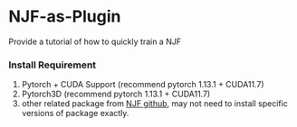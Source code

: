 # NJF-as-Plugin
Provide a tutorial of how to quickly train a NJF

### Install Requirement
1) Pytorch + CUDA Support (recommend pytorch 1.13.1 + CUDA11.7)
2) Pytorch3D (recommend pytorch 1.13.1 + CUDA11.7)
3) other related package from [NJF github](https://github.com/ThibaultGROUEIX/NeuralJacobianFields/blob/main/py39_njf_requirements.txt), may not need to install specific versions of package exactly.

